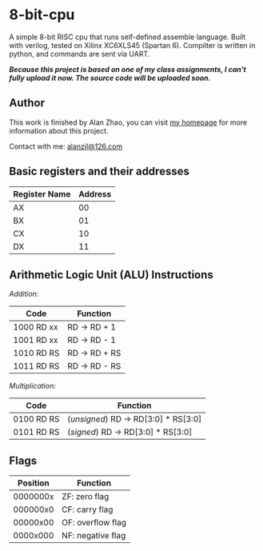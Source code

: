 # 8-bit-cpu
A simple 8-bit RISC cpu that runs self-defined assemble language. Built with verilog, tested on Xilinx XC6XLS45 (Spartan 6). Compilter is written in python, and commands are sent via UART.

***Because this project is based on one of my class assignments, I can't fully upload it now. The source code will be uploaded soon.***
## Author
This work is finished by Alan Zhao, you can visit [my homepage](http://alanzjl.com) for more information about this project.

Contact with me: alanzjl@126.com

## Basic registers and their addresses
|	Register Name	|	Address	|
|	-------------	|	-------	|
|	AX				|	00		|
|	BX				|	01		|
|	CX				|	10		|
|	DX				|	11		|

## Arithmetic Logic Unit (ALU) Instructions

*Addition:*

|	Code		|	Function		|
|	--------	|	--------------	|
|	1000 RD xx	|	RD -> RD + 1	|
|	1001 RD xx	|	RD -> RD - 1	|
|	1010 RD RS	|	RD -> RD + RS	|
|	1011 RD RS	|	RD -> RD - RS	|

*Multiplication:*

|	Code		|	Function								|
|	--------	|	--------------							|
|	0100 RD RS	|	(*unsigned*)	RD -> RD[3:0] * RS[3:0]	|
|	0101 RD RS	|	(*signed*)	 	RD -> RD[3:0] * RS[3:0]	|

## Flags
|	Position	|	Function			|
|	--------	|	-------------		|
|	0000000x	|	ZF: zero flag		|
|	000000x0	|	CF: carry flag		|
|	00000x00	|	OF: overflow flag	|
|	0000x000	|	NF: negative flag	|
